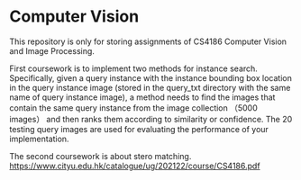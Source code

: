 # Computer Vision

This repository is only for storing assignments of CS4186 Computer Vision and Image Processing.

First coursework is to implement two methods for instance search. Specifically, given a query instance with the instance bounding box location in the query instance image (stored in the query_txt directory with the same name of query instance image), a method needs to find the images that contain the same query instance from the image collection （5000 images） and then ranks them according to similarity or confidence. The 20 testing query images are used for evaluating the performance of your implementation.

The second coursework is about stero matching.
https://www.cityu.edu.hk/catalogue/ug/202122/course/CS4186.pdf


